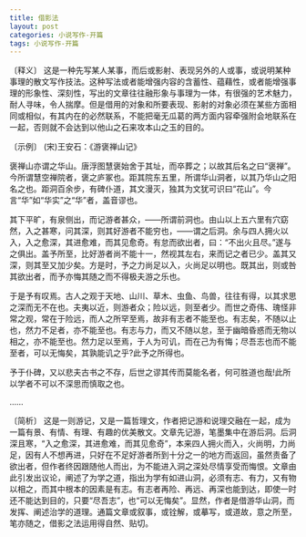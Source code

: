 ```yaml
---
title: 借影法
layout: post
categories: 小说写作-开篇
tags: 小说写作-开篇
---
```


〔释义〕 这是一种先写某人某事，而后或影射、表现另外的人或事，或说明某种事理的散文写作技法。这种写法或者能增强内容的含蓄性、蕴藉性，或者能增强事理的形象性、深刻性，写出的文章往往融形象与事理为一体，有很强的艺术魅力，耐人寻味，令人揣摩。但是借用的对象和所要表现、影射的对象必须在某些方面相同或相似，有其内在的必然联系，不能把毫无瓜葛的两方面内容牵强附会地联系在一起，否则就不会达到以他山之石来攻本山之玉的目的。

〔示例〕 (宋)王安石：《游褒禅山记》

褒禅山亦谓之华山。唐浮图慧褒始舍于其址，而卒葬之；以故其后名之曰“褒禅”。今所谓慧空禅院者，褒之庐冢也。距其院东五里，所谓华山洞者，以其乃华山之阳名之也。距洞百余步，有碑仆道，其文漫灭，独其为文犹可识曰“花山”。今言“华”如“华实”之“华”者，盖音谬也。

其下平旷，有泉侧出，而记游者甚众，——所谓前洞也。由山以上五六里有穴窈然，入之甚寒，问其深，则其好游者不能穷也，——谓之后洞。余与四人拥火以入，入之愈深，其进愈难，而其见愈奇。有怠而欲出者，曰：“不出火且尽。”遂与之俱出。盖予所至，比好游者尚不能十一，然视其左右，来而记之者已少。盖其又深，则其至又加少矣。方是时，予之力尚足以入，火尚足以明也。既其出，则或咎其欲出者，而予亦悔其随之而不得极夫游之乐也。

于是予有叹焉。古人之观于天地、山川、草木、虫鱼、鸟兽，往往有得，以其求思之深而无不在也。夫夷以近，则游者众；险以远，则至者少。而世之奇伟、瑰怪非常之观，常在于险远，而人之所罕至焉，故非有志者不能至也。有志矣，不随以止也，然力不足者，亦不能至也。有志与力，而又不随以怠，至于幽暗昏惑而无物以相之，亦不能至也。然力足以至焉，于人为可讥，而在己为有悔；尽吾志也而不能至者，可以无悔矣，其孰能讥之乎?此予之所得也。

予于仆碑，又以悲夫古书之不存，后世之谬其传而莫能名者，何可胜道也哉!此所以学者不可以不深思而慎取之也。

……

〔简析〕 这是一则游记，又是一篇哲理文，作者把记游和说理交融在一起，成为一篇有景、有情、有理、有趣的优美散文。文章先记游，笔墨集中在游后洞。后洞深且寒，“入之愈深，其进愈难，而其见愈奇”，本来四人拥火而入，火尚明，力尚足，因有人不想再进，只好在不足好游者所到十分之一的地方而返回，虽然责备了欲出者，但作者终因跟随他人而出，为不能进入洞之深处尽情享受而悔恨。文章由此引发出议论，阐述了为学之道，指出为学有如进山洞，必须有志、有力，又有物以相之，而其中根本的因素是有志。有志者再险、再远、再深也能到达，即使一时还不能达到目的，只要“尽吾志”，也“可以无悔矣”。显然，作者是借游华山洞，而发挥、阐述治学的道理。通篇文章或叙事，或铨解，或摹写，或道故，意之所至，笔亦随之，借影之法运用得自然、贴切。 